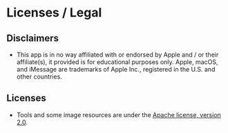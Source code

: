 # Licenses / Legal

## Disclaimers

* This app is in no way affiliated with or endorsed by Apple and / or their affiliate(s), it provided is for educational purposes only. Apple, macOS, and iMessage are trademarks of Apple Inc., registered in the U.S. and other countries.

## Licenses

* Tools and some image resources are under the [Apache license, version 2.0](https://www.apache.org/licenses/LICENSE-2.0).
